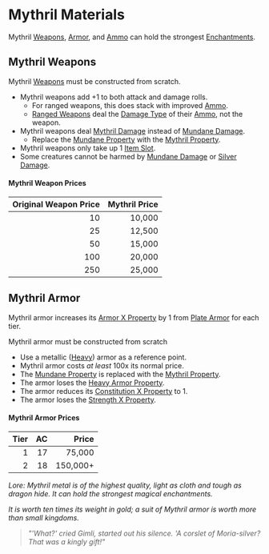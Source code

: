 # Mythril Materials
Mythril [Weapons](../Weapons.md), [Armor](../Armor.md), and [Ammo](../Individual%20Item%20Cards/Weapons/Weapon%20Properties/Ammo%20Property.md) can hold the strongest [Enchantments](../../Magic/Enchanting/Enchanting.md).
## Mythril Weapons
Mythril [Weapons](../Weapons.md) must be constructed from scratch.

- Mythril weapons add +1 to both attack and damage rolls.
	- For ranged weapons, this does stack with improved [Ammo](../Individual%20Item%20Cards/Weapons/Weapon%20Properties/Ammo%20Property.md).
	- [Ranged Weapons](../Weapons.md#Ranged%20Weapons) deal the [Damage Type](../../../Damage%20Types/!Damage%20Types.md) of their [Ammo](../Individual%20Item%20Cards/Weapons/Weapon%20Properties/Ammo%20Property.md), not the weapon.
- Mythril weapons deal [Mythril Damage](../../../Damage%20Types/Mythril%20Damage.md) instead of [Mundane Damage](../../../Damage%20Types/Mundane%20Damage.md).
	- Replace the [Mundane Property](Mundane%20Property.md) with the [Mythril Property](Mythril%20Property.md).
- Mythril weapons only take up 1 [Item Slot](../../../Player%20Characters/Derived%20Statistics/Item%20Slots.md).
- Some creatures cannot be harmed by [Mundane Damage](../../../Damage%20Types/Mundane%20Damage.md) or [Silver Damage](../../../Damage%20Types/Silver%20Damage.md).
#### Mythril Weapon Prices

| Original Weapon Price | Mythril Price |
| --------------------: | ------------: |
|                    10 |        10,000 |
|                    25 |        12,500 |
|                    50 |        15,000 |
|                   100 |        20,000 |
|                   250 |        25,000 |
## Mythril Armor
Mythril armor increases its [Armor X Property](../Individual%20Item%20Cards/Armors/Armor%20Properties/Armor%20X%20Property.md) by 1 from [Plate Armor](../Individual%20Item%20Cards/Armors/Mundane%20Armors/Plate%20Armor.md) for each tier.

Mythril armor must be constructed from scratch
- Use a metallic ([Heavy](../Individual%20Item%20Cards/Armors/Armor%20Properties/Heavy%20Armor%20Property.md)) armor as a reference point.
- Mythril armor costs *at least* 100x its normal price.
- The [Mundane Property](Mundane%20Property.md) is replaced with the [Mythril Property](Mythril%20Property.md).
- The armor loses the [Heavy Armor Property](../Individual%20Item%20Cards/Armors/Armor%20Properties/Heavy%20Armor%20Property.md).
- The armor reduces its [Constitution X Property](../Individual%20Item%20Cards/Armors/Armor%20Properties/Constitution%20X%20Property.md) to 1.
- The armor loses the [Strength X Property](../Individual%20Item%20Cards/Armors/Armor%20Properties/Strength%20X%20Property.md).
#### Mythril Armor Prices

| Tier |  AC |    Price |
| ---: | --: | -------: |
|    1 |  17 |   75,000 |
|    2 |  18 | 150,000+ |


*Lore:*
*Mythril metal is of the highest quality, light as cloth and tough as dragon hide. It can hold the strongest magical enchantments.* 

*It is worth ten times its weight in gold; a suit of Mythril armor is worth more than small kingdoms.*
> *"'What?' cried Gimli, started out his silence. 'A corslet of Moria-silver? That was a kingly gift!"*